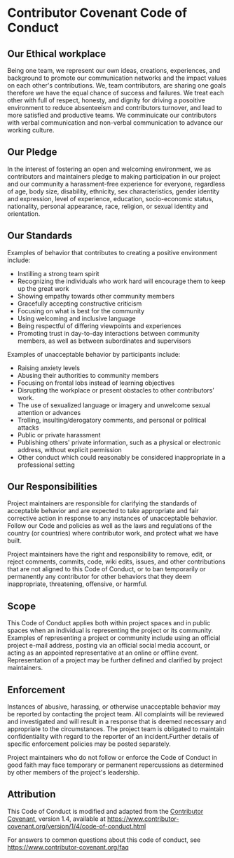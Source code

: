 # Contributor Covenant Code of Conduct

## Our Ethical workplace

Being one team, we represent our own ideas, creations, experiences, and 
background to promote our communication networks and the impact values on each 
other's contributions. We, team contributors, are sharing one goals therefore 
we have the equal chance of success and failures. We treat each other with 
full of respect, honesty, and dignity for driving a posoitive environment 
to reduce absenteeism and contributors turnover, and lead to more satisfied 
and productive teams. We comminuicate our contributors with verbal communication
and non-verbal communication to advance our working culture.

## Our Pledge

In the interest of fostering an open and welcoming environment, we as
contributors and maintainers pledge to making participation in our project and
our community a harassment-free experience for everyone, regardless of age, body
size, disability, ethnicity, sex characteristics, gender identity and expression,
level of experience, education, socio-economic status, nationality, personal
appearance, race, religion, or sexual identity and orientation.

## Our Standards

Examples of behavior that contributes to creating a positive environment
include:

* Instilling a strong team spirit
* Recognizing the individuals who work hard will encourage them to keep up the great work
* Showing empathy towards other community members
* Gracefully accepting constructive criticism
* Focusing on what is best for the community
* Using welcoming and inclusive language
* Being respectful of differing viewpoints and experiences
* Promoting trust in day-to-day interactions between community members, as well as
between subordinates and supervisors

Examples of unacceptable behavior by participants include:

* Raising anxiety levels
* Abusing their authorities to community members
* Focusing on frontal lobs instead of learning objectives
* Disrupting the workplace or present obstacles to other contributors’ work.
* The use of sexualized language or imagery and unwelcome sexual attention or
 advances
* Trolling, insulting/derogatory comments, and personal or political attacks
* Public or private harassment
* Publishing others' private information, such as a physical or electronic
 address, without explicit permission
* Other conduct which could reasonably be considered inappropriate in a
 professional setting

## Our Responsibilities

Project maintainers are responsible for clarifying the standards of acceptable
behavior and are expected to take appropriate and fair corrective action in
response to any instances of unacceptable behavior. Follow our Code and 
policies as well as the laws and regulations of the country (or countries)
where contributor work, and protect what we have built.

Project maintainers have the right and responsibility to remove, edit, or
reject comments, commits, code, wiki edits, issues, and other contributions
that are not aligned to this Code of Conduct, or to ban temporarily or
permanently any contributor for other behaviors that they deem inappropriate,
threatening, offensive, or harmful.

## Scope

This Code of Conduct applies both within project spaces and in public spaces
when an individual is representing the project or its community. Examples of
representing a project or community include using an official project e-mail
address, posting via an official social media account, or acting as an appointed
representative at an online or offline event. Representation of a project may be
further defined and clarified by project maintainers.

## Enforcement

Instances of abusive, harassing, or otherwise unacceptable behavior may be
reported by contacting the project team. All complaints will be reviewed 
and investigated and will result in a response that is deemed necessary and
appropriate to the circumstances. The project team is obligated to maintain 
confidentiality with regard to the reporter of an incident.Further details 
of specific enforcement policies may be posted separately.

Project maintainers who do not follow or enforce the Code of Conduct in good
faith may face temporary or permanent repercussions as determined by other
members of the project's leadership.

## Attribution

This Code of Conduct is modified and adapted from the [Contributor Covenant][homepage], version 1.4,
available at https://www.contributor-covenant.org/version/1/4/code-of-conduct.html

[homepage]: https://www.contributor-covenant.org

For answers to common questions about this code of conduct, see
https://www.contributor-covenant.org/faq
